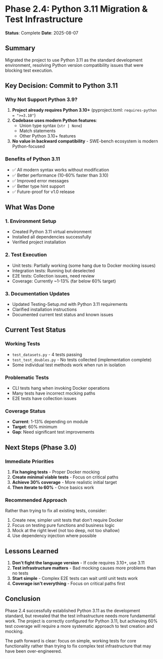 # Phase 2.4: Python 3.11 Migration & Test Infrastructure

**Status**: Complete
**Date**: 2025-08-07

## Summary

Migrated the project to use Python 3.11 as the standard development environment, resolving Python version compatibility issues that were blocking test execution.

## Key Decision: Commit to Python 3.11

### Why Not Support Python 3.9?
1. **Project already requires Python 3.10+** (pyproject.toml: `requires-python = ">=3.10"`)
2. **Codebase uses modern Python features**:
   - Union type syntax (`str | None`)
   - Match statements
   - Other Python 3.10+ features
3. **No value in backward compatibility** - SWE-bench ecosystem is modern Python-focused

### Benefits of Python 3.11
- ✅ All modern syntax works without modification
- ✅ Better performance (10-60% faster than 3.10)
- ✅ Improved error messages
- ✅ Better type hint support
- ✅ Future-proof for v1.0 release

## What Was Done

### 1. Environment Setup
- Created Python 3.11 virtual environment
- Installed all dependencies successfully
- Verified project installation

### 2. Test Execution
- Unit tests: Partially working (some hang due to Docker mocking issues)
- Integration tests: Running but deselected
- E2E tests: Collection issues, need review
- Coverage: Currently ~1-13% (far below 60% target)

### 3. Documentation Updates
- Updated Testing-Setup.md with Python 3.11 requirements
- Clarified installation instructions
- Documented current test status and known issues

## Current Test Status

### Working Tests
- `test_datasets.py` - 4 tests passing
- `test_test_doubles.py` - No tests collected (implementation complete)
- Some individual test methods work when run in isolation

### Problematic Tests
- CLI tests hang when invoking Docker operations
- Many tests have incorrect mocking paths
- E2E tests have collection issues

### Coverage Status
- **Current**: 1-13% depending on module
- **Target**: 60% minimum
- **Gap**: Need significant test improvements

## Next Steps (Phase 3.0)

### Immediate Priorities
1. **Fix hanging tests** - Proper Docker mocking
2. **Create minimal viable tests** - Focus on critical paths
3. **Achieve 30% coverage** - More realistic initial target
4. **Then iterate to 60%** - Once basics work

### Recommended Approach
Rather than trying to fix all existing tests, consider:
1. Create new, simpler unit tests that don't require Docker
2. Focus on testing pure functions and business logic
3. Mock at the right level (not too deep, not too shallow)
4. Use dependency injection where possible

## Lessons Learned

1. **Don't fight the language version** - If code requires 3.10+, use 3.11
2. **Test infrastructure matters** - Bad mocking causes more problems than no tests
3. **Start simple** - Complex E2E tests can wait until unit tests work
4. **Coverage isn't everything** - Focus on critical paths first

## Conclusion

Phase 2.4 successfully established Python 3.11 as the development standard, but revealed that the test infrastructure needs more fundamental work. The project is correctly configured for Python 3.11, but achieving 60% test coverage will require a more systematic approach to test creation and mocking.

The path forward is clear: focus on simple, working tests for core functionality rather than trying to fix complex test infrastructure that may have been over-engineered.